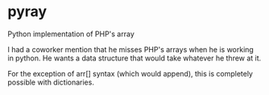 pyray
=====

Python implementation of PHP's array


I had a coworker mention that he misses PHP's arrays when he is working in python.  He wants a data structure that would take whatever he threw at it.  

For the exception of arr[] syntax (which would append), this is completely possible with dictionaries.
